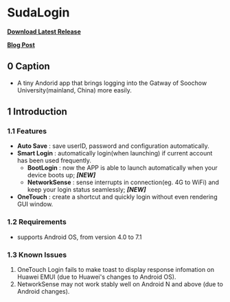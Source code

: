 # SudaLogin

**[Download Latest Release](https://github.com/HearyShen/SudaLogin/releases)**

**[Blog Post](https://heary.cn/index.php/archives/44/)**

## 0 Caption

- A tiny Andorid app that brings logging into the Gatway of Soochow University(mainland, China) more easily.

## 1 Introduction

### 1.1  Features

- **Auto Save** :  save userID, password and configuration automatically.
- **Smart Login** :  automatically login(when launching) if current account has been used frequently.
   - **BootLogin** :  now the APP is able to launch automatically when your device boots up; ***[NEW]***
   - **NetworkSense** :  sense interrupts in connection(eg. 4G to WiFi) and keep your login status seamlessly; ***[NEW]***
- **OneTouch** :  create a shortcut and quickly login without even rendering GUI window.

### 1.2  Requirements

- supports Android OS, from version 4.0 to 7.1

### 1.3  Known Issues
1. OneTouch Login fails to make toast to display response infomation on Huawei EMUI (due to Huawei's changes to Android OS).
2. NetworkSense may not work stably well on Android N and above (due to Android changes).

